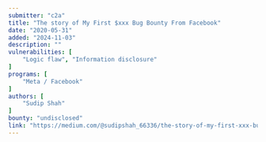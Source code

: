 ```yaml
---
submitter: "c2a"
title: "The story of My First $xxx Bug Bounty From Facebook"
date: "2020-05-31"
added: "2024-11-03"
description: ""
vulnerabilities: [
    "Logic flaw", "Information disclosure"
]
programs: [
    "Meta / Facebook"
]
authors: [
    "Sudip Shah"
]
bounty: "undisclosed"
link: "https://medium.com/@sudipshah_66336/the-story-of-my-first-xxx-bug-bounty-from-facebook-565a212c94ad"
---
```




